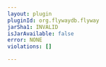 ```yaml
---
layout: plugin
pluginId: org.flywaydb.flyway
jarSha1: INVALID
isJarAvailable: false
error: NONE
violations: []

---
```

